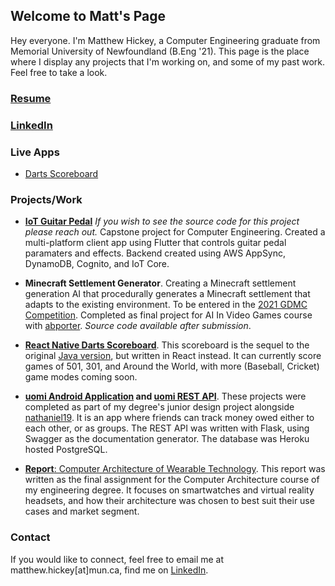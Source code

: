 ## Welcome to Matt's Page

Hey everyone. I'm Matthew Hickey, a Computer Engineering graduate from Memorial University of Newfoundland (B.Eng '21). This page is the place where I display any projects that I'm working on, and some of my past work. Feel free to take a look.

### [Resume](https://drive.google.com/open?id=0B_g9BEQCJlDbYkZpbEJ4SEJYWnM)
### [LinkedIn](https://linkedin.com/in/matthewjhickey)

### Live Apps
* [Darts Scoreboard](https://mhickey.ca/darts-scoreboard-web)

### Projects/Work

* **[IoT Guitar Pedal](https://galaxysounds.ca)** _If you wish to see the source code for this project please reach out._ Capstone project for Computer Engineering. Created a multi-platform client app using Flutter that controls guitar pedal paramaters and effects. Backend created using AWS AppSync, DynamoDB, Cognito, and IoT Core.

* **Minecraft Settlement Generator**. Creating a Minecraft settlement generation AI that procedurally generates a Minecraft settlement that adapts to the existing environment. To be entered in the [2021 GDMC Competition](http://gendesignmc.engineering.nyu.edu). Completed as final project for AI In Video Games course with [abporter](https://github.com/abporter). _Source code available after submission_. 

* **[React Native Darts Scoreboard](https://github.com/matthickey709/darts-scoreboard-web)**. This scoreboard is the sequel to the original [Java version](https://github.com/matthickey709/DartsScoreboard), but written in React instead. It can currently score games of 501, 301, and Around the World, with more (Baseball, Cricket) game modes coming soon.

* **[uomi Android Application](https://github.com/hickeyjohnson/uomi_application) and [uomi REST API](https://github.com/hickeyjohnson/uomi_api)**. These projects were completed as part of my degree's junior design project alongside [nathaniel19](https://github.com/nathaniel19). It is an app where friends can track money owed either to each other, or as groups. The REST API was written with Flask, using Swagger as the documentation generator. The database was Heroku hosted PostgreSQL.

* [**Report**: Computer Architecture of Wearable Technology](https://github.com/matthickey709/WearablesReport/blob/master/FullReport.pdf). This report was written as the final assignment for the Computer Architecture course of my engineering degree. It focuses on smartwatches and virtual reality headsets, and how their architecture was chosen to best suit their use cases and market segment.

### Contact

If you would like to connect, feel free to email me at matthew.hickey[at]mun.ca, find me on [LinkedIn](www.linkedin.com/in/matthewjhickey).
